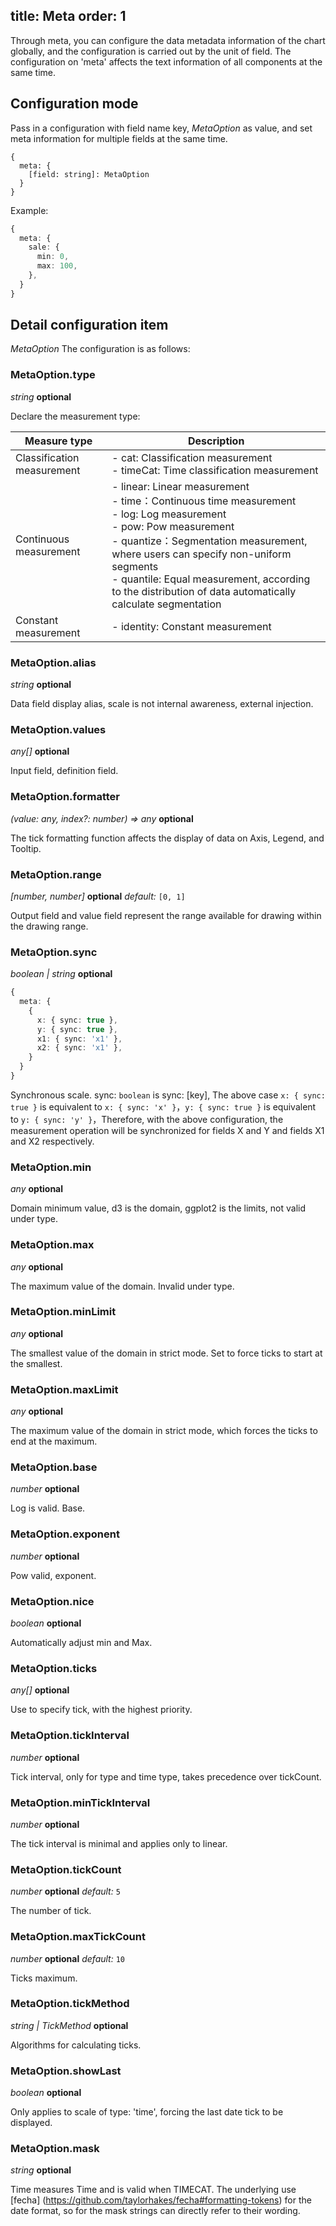 

## title: Meta&#xA;order: 1

Through meta, you can configure the data metadata information of the chart globally, and the configuration is carried out by the unit of field. The configuration on 'meta' affects the text information of all components at the same time.

## Configuration mode

Pass in a configuration with field name key, *MetaOption* as value, and set meta information for multiple fields at the same time.

```sign
{
  meta: {
    [field: string]: MetaOption
  }
}
```

Example:

```ts
{
  meta: {
    sale: {
      min: 0,
      max: 100,
    },
  }
}
```

## Detail configuration item

*MetaOption* The configuration is as follows:

### MetaOption.type

<description> *string* **optional**</description>

Declare the measurement type:

| Measure type               | Description                                                                                                                                                                                                                                                                                                                                          |
| -------------------------- | ---------------------------------------------------------------------------------------------------------------------------------------------------------------------------------------------------------------------------------------------------------------------------------------------------------------------------------------------------- |
| Classification measurement | - cat: Classification measurement <br /> - timeCat: Time classification measurement                                                                                                                                                                                                                                                                  |
| Continuous measurement     | - linear: Linear measurement <br /> - time：Continuous time measurement <br /> - log: Log measurement <br /> - pow: Pow measurement<br /> - quantize：Segmentation measurement, where users can specify non-uniform segments <br /> - quantile: Equal measurement, according to the distribution of data automatically calculate segmentation <br /> |
| Constant measurement       | - identity: Constant measurement                                                                                                                                                                                                                                                                                                                     |

### MetaOption.alias

<description> *string* **optional**</description>

Data field display alias, scale is not internal awareness, external injection.

### MetaOption.values

<description> *any\[]* **optional**</description>

Input field, definition field.

### MetaOption.formatter

<description> *(value: any, index?: number) => any* **optional**</description>

The tick formatting function affects the display of data on Axis, Legend, and Tooltip.

### MetaOption.range

<description> *\[number, number]* **optional** *default:* `[0, 1]`</description>

Output field and value field represent the range available for drawing within the drawing range.

### MetaOption.sync

<description> *boolean | string* **optional**</description>

```ts
{
  meta: {
    {
      x: { sync: true },
      y: { sync: true },
      x1: { sync: 'x1' },
      x2: { sync: 'x1' },
    }
  }
}
```

Synchronous scale. sync: `boolean` is sync: \[key], The above case `x: { sync: true }` is equivalent to `x: { sync: 'x' }`，`y: { sync: true }` is equivalent to `y: { sync: 'y' }`，Therefore, with the above configuration, the measurement operation will be synchronized for fields X and Y and fields X1 and X2 respectively.

### MetaOption.min

<description> *any* **optional**</description>

Domain minimum value, d3 is the domain, ggplot2 is the limits, not valid under type.

### MetaOption.max

<description> *any* **optional**</description>

The maximum value of the domain. Invalid under type.

### MetaOption.minLimit

<description> *any* **optional**</description>

The smallest value of the domain in strict mode. Set to force ticks to start at the smallest.

### MetaOption.maxLimit

<description> *any* **optional**</description>

The maximum value of the domain in strict mode, which forces the ticks to end at the maximum.

### MetaOption.base

<description> *number* **optional**</description>

Log is valid. Base.

### MetaOption.exponent

<description> *number* **optional**</description>

Pow valid, exponent.

### MetaOption.nice

<description> *boolean* **optional**</description>

Automatically adjust min and Max.

### MetaOption.ticks

<description> *any\[]* **optional**</description>

Use to specify tick, with the highest priority.

### MetaOption.tickInterval

<description> *number* **optional**</description>

Tick interval, only for type and time type, takes precedence over tickCount.

### MetaOption.minTickInterval

<description> *number* **optional**</description>

The tick interval is minimal and applies only to linear.

### MetaOption.tickCount

<description> *number* **optional** *default:* `5`</description>

The number of tick.

### MetaOption.maxTickCount

<description> *number* **optional** *default:* `10`</description>

Ticks maximum.

### MetaOption.tickMethod

<description> *string | TickMethod* **optional**</description>

Algorithms for calculating ticks.

### MetaOption.showLast

<description> *boolean* **optional**</description>

Only applies to scale of type: 'time', forcing the last date tick to be displayed.

### MetaOption.mask

<description> *string* **optional**</description>

Time measures Time and is valid when TIMECAT. The underlying use \[fecha] (https://github.com/taylorhakes/fecha#formatting-tokens) for the date format, so for the mask strings can directly refer to their wording.
